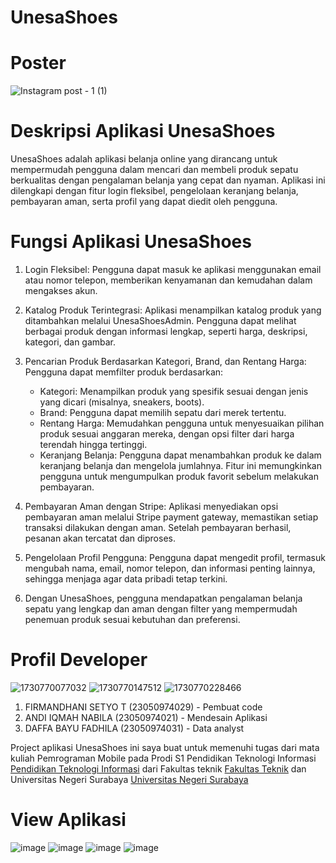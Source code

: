 # UnesaShoes 

# Poster

![Instagram post - 1 (1)](https://github.com/user-attachments/assets/c110371d-76f1-49a2-adcb-40c1921079b7)

# Deskripsi Aplikasi UnesaShoes

UnesaShoes adalah aplikasi belanja online yang dirancang untuk mempermudah pengguna dalam mencari dan membeli produk sepatu berkualitas dengan pengalaman belanja yang cepat dan nyaman. Aplikasi ini dilengkapi dengan fitur login fleksibel, pengelolaan keranjang belanja, pembayaran aman, serta profil yang dapat diedit oleh pengguna.

# Fungsi Aplikasi UnesaShoes

1. Login Fleksibel: Pengguna dapat masuk ke aplikasi menggunakan email atau nomor telepon, memberikan kenyamanan dan kemudahan dalam mengakses akun.

2. Katalog Produk Terintegrasi: Aplikasi menampilkan katalog produk yang ditambahkan melalui UnesaShoesAdmin. Pengguna dapat melihat berbagai produk dengan informasi lengkap, seperti harga, deskripsi, kategori, dan gambar.

3. Pencarian Produk Berdasarkan Kategori, Brand, dan Rentang Harga: Pengguna dapat memfilter produk berdasarkan:
    - Kategori: Menampilkan produk yang spesifik sesuai dengan jenis yang dicari (misalnya, sneakers, boots).
    - Brand: Pengguna dapat memilih sepatu dari merek tertentu.
    - Rentang Harga: Memudahkan pengguna untuk menyesuaikan pilihan produk sesuai anggaran mereka, dengan opsi filter dari harga terendah hingga tertinggi.
    - Keranjang Belanja: Pengguna dapat menambahkan produk ke dalam keranjang belanja dan mengelola jumlahnya. Fitur ini memungkinkan pengguna untuk mengumpulkan produk favorit sebelum melakukan pembayaran.

4. Pembayaran Aman dengan Stripe: Aplikasi menyediakan opsi pembayaran aman melalui Stripe payment gateway, memastikan setiap transaksi dilakukan dengan aman. Setelah pembayaran berhasil, pesanan akan tercatat dan diproses.

5. Pengelolaan Profil Pengguna: Pengguna dapat mengedit profil, termasuk mengubah nama, email, nomor telepon, dan informasi penting lainnya, sehingga menjaga agar data pribadi tetap terkini.

6. Dengan UnesaShoes, pengguna mendapatkan pengalaman belanja sepatu yang lengkap dan aman dengan filter yang mempermudah penemuan produk sesuai kebutuhan dan preferensi.

# Profil Developer
![1730770077032](https://github.com/user-attachments/assets/64ff5a06-0980-4f51-a463-3e753b55abd8)    ![1730770147512](https://github.com/user-attachments/assets/72adc844-e1b3-439f-a76a-cb9452bfb43d) ![1730770228466](https://github.com/user-attachments/assets/2033ab65-2c44-49a4-a568-9ebf9749af22)

1. FIRMANDHANI SETYO T     (23050974029) - Pembuat code
2. ANDI IQMAH NABILA       (23050974021) - Mendesain Aplikasi
3. DAFFA BAYU FADHILA      (23050974031) - Data analyst
   
Project aplikasi UnesaShoes ini saya buat untuk memenuhi tugas dari mata kuliah Pemrograman Mobile pada Prodi S1 Pendidikan Teknologi Informasi [Pendidikan Teknologi Informasi](https://pendidikan-ti.ft.unesa.ac.id/) dari Fakultas teknik [Fakultas Teknik](https://ft.unesa.ac.id/) dan Universitas Negeri Surabaya [Universitas Negeri Surabaya](https://unesa.ac.id/) 

# View Aplikasi

![image](https://github.com/user-attachments/assets/6c66bac7-f7bb-4ff2-bcca-a16659b731cd) ![image](https://github.com/user-attachments/assets/93606a61-2f3c-4182-919d-e444b3ef8c3e)
![image](https://github.com/user-attachments/assets/9ad64445-b35d-4b63-b91d-4a07675c5b7d) ![image](https://github.com/user-attachments/assets/8ec06dac-804d-41d1-a464-d1f9250a9d55)





